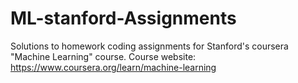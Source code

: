 # ML-stanford-Assignments
Solutions to homework coding assignments for Stanford's coursera "Machine Learning" course.
Course website: https://www.coursera.org/learn/machine-learning
